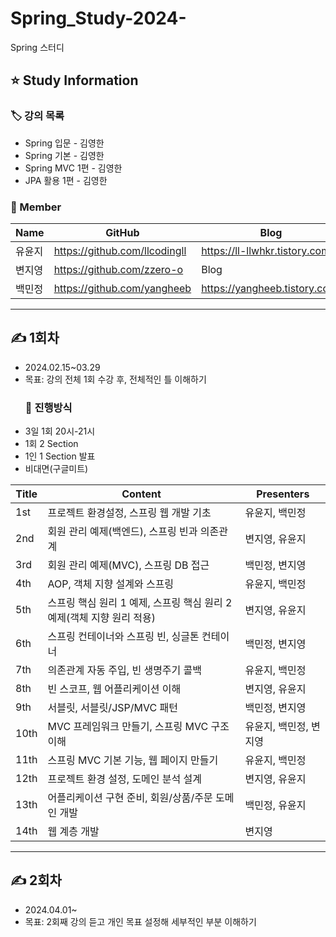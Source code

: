 # Spring_Study-2024-
Spring 스터디

## ⭐ Study Information
### 🏷 강의 목록
- Spring 입문 - 김영한
- Spring 기본 - 김영한
- Spring MVC 1편 - 김영한
- JPA 활용 1편 - 김영한

### 👥 Member
| Name | GitHub | Blog | Role |
| --- | --- | --- | --- |
| 유윤지 | https://github.com/llcodingll | https://ll-llwhkr.tistory.com/ | 리더 |
| 변지영 | https://github.com/zzero-o | Blog | 멤버 |
| 백민정 | https://github.com/yangheeb | https://yangheeb.tistory.com/ | 멤버 |
---
## ✍ 1회차
- 2024.02.15~03.29
- 목표: 강의 전체 1회 수강 후, 전체적인 틀 이해하기
  ### 💭 진행방식
- 3일 1회 20시-21시
- 1회 2 Section
- 1인 1 Section 발표
- 비대면(구글미트)
  
| Title | Content | Presenters |
| --- | --- | --- |
| 1st | 프로젝트 환경설정, 스프링 웹 개발 기초 | 유윤지, 백민정 |
| 2nd | 회원 관리 예제(백엔드), 스프링 빈과 의존관계 | 변지영, 유윤지 |
| 3rd | 회원 관리 예제(MVC), 스프링 DB 접근 | 백민정, 변지영 |
| 4th | AOP, 객체 지향 설계와 스프링 | 유윤지, 백민정 |
| 5th | 스프링 핵심 원리 1 예제, 스프링 핵심 원리 2 예제(객체 지향 원리 적용) | 변지영, 유윤지 |
| 6th | 스프링 컨테이너와 스프링 빈, 싱글톤 컨테이너 | 백민정, 변지영 |
| 7th | 의존관계 자동 주입, 빈 생명주기 콜백 | 유윤지, 백민정 |
| 8th | 빈 스코프, 웹 어플리케이션 이해 | 변지영, 유윤지 |
| 9th | 서블릿, 서블릿/JSP/MVC 패턴 | 백민정, 변지영 |
| 10th | MVC 프레임워크 만들기, 스프링 MVC 구조 이해 | 유윤지, 백민정, 변지영 |
| 11th | 스프링 MVC 기본 기능, 웹 페이지 만들기 | 유윤지, 백민정 |
| 12th | 프로젝트 환경 설정, 도메인 분석 설계 | 변지영, 유윤지 |
| 13th | 어플리케이션 구현 준비, 회원/상품/주문 도메인 개발 | 백민정, 유윤지 |
| 14th | 웹 계층 개발 | 변지영 |
---
## ✍ 2회차
- 2024.04.01~
- 목표: 2회째 강의 듣고 개인 목표 설정해 세부적인 부분 이해하기
